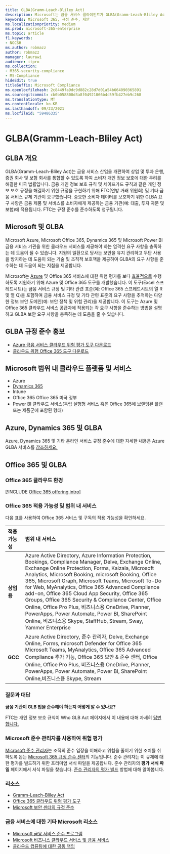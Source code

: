 ```yaml
---
title: GLBA(Gramm-Leach-Bliley Act)
description: Microsoft는 금융 서비스 클라이언트가 GLBA(Gramm-Leach-Bliley Act)의 개인 정보 및 보안 요구 사항을 준수할 수 있습니다.
keywords: Microsoft 365, 규정 준수, 제안
ms.localizationpriority: medium
ms.prod: microsoft-365-enterprise
ms.topic: article
f1.keywords:
- NOCSH
ms.author: robmazz
author: robmazz
manager: laurawi
audience: itpro
ms.collection:
- M365-security-compliance
- MS-Compliance
hideEdit: true
titleSuffix: Microsoft Compliance
ms.openlocfilehash: 2c8449fa9dc9d882c28d7d01a54b664090365891
ms.sourcegitcommit: cb0b058800d3a8f04921066b4c59fb427eb9c268
ms.translationtype: MT
ms.contentlocale: ko-KR
ms.lasthandoff: 09/23/2021
ms.locfileid: "59486335"
---
```

# <a name="gramm-leach-bliley-act-glba"></a>GLBA(Gramm-Leach-Bliley Act)

## <a name="glba-overview"></a>GLBA 개요

GLBA(Gramm-Leach-Bliley Act)는 금융 서비스 산업을 개편하여 상업 및 투자 은행, 증권 회사 및 보험 회사를 통합할 수 있도록 하여 소비자 개인 정보 보호에 대한 우려를 해결한 미국 법률입니다. 금융 개인 정보 보호 규칙 및 세이프가드 규칙과 같은 개인 정보 보호 규정을 해결하기 위한 규정을 구현하기 위해 FTC(연방 거래 위원회) 및 기타 금융 서비스 규제 기관이 요구했습니다. 중요한 소비자 데이터를 보호하기 위한 GLBA 요구 사항은 금융 제품 및 서비스를 소비자에게 제공하는 금융 기관(예: 대출, 투자 자문 및 보험)에 적용됩니다. FTC는 규정 준수를 준수하도록 청구됩니다.

## <a name="microsoft-and-glba"></a>Microsoft 및 GLBA

Microsoft Azure, Microsoft Office 365, Dynamics 365 및 Microsoft Power BI 금융 서비스 기관을 위한 클라우드 서비스를 제공해야 하는 엄격한 요구 사항을 충족하는 데 도움이 될 수 있습니다. 지원의 일환으로 당사는 보안을 유지 관리하고 무단 사용을 방지하는 데 도움이 되는 기술 및 조직적 보호책을 제공하여 GLBA의 요구 사항을 준수하는 데 도움이 되는 지침을 제공합니다.

Microsoft는 [Azure](https://servicetrust.microsoft.com/ViewPage/TrustDocuments?command=Download&downloadType=Document&downloadId=6b218946-c235-4234-9beb-d557e39a3f44&docTab=6d000410-c9e9-11e7-9a91-892aae8839ad_Compliance_Guides) 및 Office 365 서비스에 대한 위험 평가를 보다 [효율적으로](https://servicetrust.microsoft.com/ViewPage/TrustDocuments?command=Download&downloadType=Document&downloadId=55702ffd-c35a-4619-8722-ab71c0c02002&docTab=6d000410-c9e9-11e7-9a91-892aae8839ad_Compliance_Guides) 수행하도록 지원하기 위해 Azure 및 Office 365 도구를 개발했습니다. 이 도구(Excel 스프레드시트)는 금융 서비스 규정 및 기타 관련 표준(예: Office 365 스프레드시트의 열 R 및 열 Q)을 포함하여 금융 서비스 규정 및 기타 관련 표준의 요구 사항을 추적하는 다양한 정보 보안 도메인(예: 보안 정책 및 위험 관리)을 제공합니다. 이 도구는 Azure 및 Office 365 클라우드 서비스 공급자에 적용되는 각 요구 사항을 준수하는 방법을 설명하고 GLBA 보안 요구 사항을 충족하는 데 도움을 줄 수 있습니다.

## <a name="promote-your-glba-compliance"></a>GLBA 규정 준수 홍보

- [Azure 금융 서비스 클라우드 위험 평가 도구 다운로드](https://servicetrust.microsoft.com/ViewPage/TrustDocuments?command=Download&downloadType=Document&downloadId=6b218946-c235-4234-9beb-d557e39a3f44&docTab=6d000410-c9e9-11e7-9a91-892aae8839ad_Compliance_Guides)
- [클라우드 위험 Office 365 도구 다운로드](https://servicetrust.microsoft.com/ViewPage/TrustDocuments?command=Download&downloadType=Document&downloadId=55702ffd-c35a-4619-8722-ab71c0c02002&docTab=6d000410-c9e9-11e7-9a91-892aae8839ad_Compliance_Guides)

## <a name="microsoft-in-scope-cloud-platforms--services"></a>Microsoft 범위 내 클라우드 플랫폼 및 서비스

- Azure
- [Dynamics 365](https://aka.ms/d365-compliance-list)
- Intune
- Office 365 Office 365 미국 정부
- Power BI 클라우드 서비스(독립 실행형 서비스 혹은 Office 365에 브랜딩된 플랜 또는 제품군에 포함된 형태)

## <a name="azure-dynamics-365-and-glba"></a>Azure, Dynamics 365 및 GLBA

Azure, Dynamics 365 및 기타 온라인 서비스 규정 준수에 대한 자세한 내용은 Azure GLBA 서비스를 [참조하세요.](/azure/compliance/offerings/offering-glba-us)

## <a name="office-365-and-glba"></a>Office 365 및 GLBA

### <a name="office-365-cloud-environments"></a>Office 365 클라우드 환경

[!INCLUDE [Office 365 offering intro](../includes/o365-offering-introduction.md)]

### <a name="office-365-applicability-and-in-scope-services"></a>Office 365 적용 가능성 및 범위 내 서비스

다음 표를 사용하여 Office 365 서비스 및 구독의 적용 가능성을 확인하세요.

| **적용 가능성** | **범위 내 서비스** |
|:------------------|:----------------------|
| **상업용** | Azure Active Directory, Azure Information Protection, Bookings, Compliance Manager, Delve, Exchange Online, Exchange Online Protection, Forms, Kaizala, Microsoft Analytics, Microsoft Booking, microsoft Booking, Office 365, Microsoft Graph, Microsoft Teams, Microsoft To-Do for Web, MyAnalytics, Office 365 Advanced Compliance add-on, Office 365 Cloud App Security, Office 365 Groups, Office 365 Security & Compliance Center, Office Online, Office Pro Plus, 비즈니스용 OneDrive, Planner, PowerApps, Power Automate, Power BI, SharePoint Online, 비즈니스용 Skype, StaffHub, Stream, Sway, Yammer Enterprise |
| **GCC** | Azure Active Directory, 준수 관리자, Delve, Exchange Online, Forms, microsoft Defender for Office 365 Microsoft Teams, MyAnalytics, Office 365 Advanced Compliance 추가 기능, Office 365 보안 & 준수 센터, Office Online, Office Pro Plus, 비즈니스용 OneDrive, Planner, PowerApps, Power Automate, Power BI, SharePoint Online,비즈니스용 Skype, Stream |

### <a name="frequently-asked-questions"></a>질문과 대답

**금융 기관이 GLB 법을 준수해야 하는지 어떻게 알 수 있나요?**

FTC는 개인 정보 보호 규칙이 Who GLB Act 페이지에서 이 내용에 대해 자세히 [답변합니다.](https://www.ftc.gov/tips-advice/business-center/guidance/how-comply-privacy-consumer-financial-information-rule-gramm#whois)

### <a name="use-microsoft-compliance-manager-to-assess-your-risk"></a>Microsoft 준수 관리자를 사용하여 위험 평가

[Microsoft 준수 관리자](/microsoft-365/compliance/compliance-manager)는 조직의 준수 입장을 이해하고 위험을 줄이기 위한 조치를 취하도록 돕는 [Microsoft 365 규정 준수 센터](/microsoft-365/compliance/microsoft-365-compliance-center)의 기능입니다. 준수 관리자는 이 규제에 대한 평가를 빌드하기 위한 프리미엄 서식 파일을 제공합니다. 준수 관리자의 **평가 서식 파일** 페이지에서 서식 파일을 찾습니다. [준수 관리자의 평가 빌드](/microsoft-365/compliance/compliance-manager-assessments) 방법에 대해 알아봅니다.

### <a name="resources"></a>리소스

- [Gramm-Leach-Bliley Act](https://www.ftc.gov/tips-advice/business-center/privacy-and-security/gramm-leach-bliley-act)
- [Office 365 클라우드 위험 평가 도구](https://servicetrust.microsoft.com/ViewPage/TrustDocuments?command=Download&downloadType=Document&downloadId=55702ffd-c35a-4619-8722-ab71c0c02002&docTab=6d000410-c9e9-11e7-9a91-892aae8839ad_Compliance_Guides)
- [Microsoft 보안 센터의 규정 준수](https://www.microsoft.com/trust-center/compliance/compliance-overview)

### <a name="other-microsoft-resources-for-financial-services"></a>금융 서비스에 대한 기타 Microsoft 리소스

- [Microsoft 금융 서비스 준수 프로그램](https://www.microsoft.com/download/details.aspx?id=55332)
- [Microsoft 비즈니스 클라우드 서비스 및 금융 서비스](https://www.microsoft.com/trustcenter/cloudservices/financialservices)
- [클라우드 컴퓨팅에 대한 공동 책임](https://aka.ms/sharedresponsibility)
